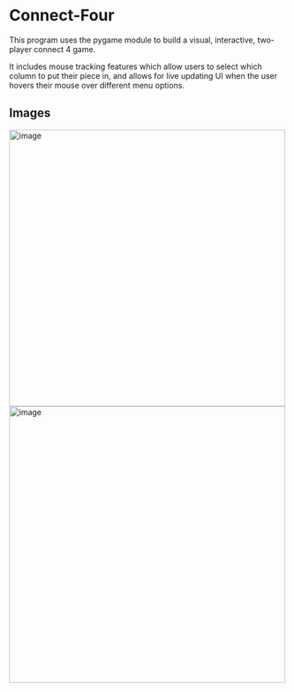 # Connect-Four

This program uses the pygame module to build a visual, interactive, two-player connect 4 game.

It includes mouse tracking features which allow users to select which column to put their piece in, and allows for live updating UI when the user hovers their mouse over different menu options.

## Images

<img width="500" alt="image" src="https://user-images.githubusercontent.com/77515334/199729211-1606715e-6316-4311-930e-e3e52ff6548b.png">
<img width="500" alt="image" src="https://user-images.githubusercontent.com/77515334/199729123-18efb0aa-3401-45b2-9c09-cf1d80c0698c.png">
